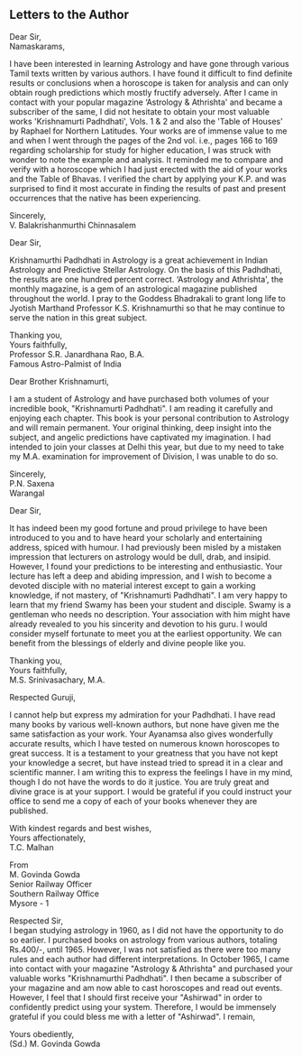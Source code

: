 ## Letters to the Author
Dear Sir,  
Namaskarams,

I have been interested in learning Astrology and have gone through various Tamil texts written by various authors. I have found it difficult to find definite results or conclusions when a horoscope is taken for analysis and can only obtain rough predictions which mostly fructify adversely.
After I came in contact with your popular magazine ‘Astrology & Athrishta' and became a subscriber of the same, I did not hesitate to obtain your most valuable works 'Krishnamurti Padhdhati', Vols. 1 & 2 and also the 'Table of Houses’ by Raphael for Northern Latitudes.
Your works are of immense value to me and when I went through the pages of the 2nd vol. i.e., pages 166 to 169 regarding scholarship for study for higher education, I was struck with wonder to note the example and analysis. It reminded me to compare and verify with a horoscope which I had just erected with the aid of your works and the Table of Bhavas.
I verified the chart by applying your K.P. and was surprised to find it most accurate in finding the results of past and present occurrences that the native has been experiencing.

Sincerely,  
V. Balakrishanmurthi Chinnasalem


Dear Sir,

Krishnamurthi Padhdhati in Astrology is a great achievement in Indian Astrology and Predictive Stellar Astrology. On the basis of this Padhdhati, the results are one hundred percent correct. ‘Astrology and Athrishta', the monthly magazine, is a gem of an astrological magazine published throughout the world.
I pray to the Goddess Bhadrakali to grant long life to Jyotish Marthand Professor K.S. Krishnamurthi so that he may continue to serve the nation in this great subject.

Thanking you,  
Yours faithfully,   
Professor S.R. Janardhana Rao, B.A.   
Famous Astro-Palmist of India


Dear Brother Krishnamurti, 

I am a student of Astrology and have purchased both volumes of your incredible book, "Krishnamurti Padhdhati". I am reading it carefully and enjoying each chapter. This book is your personal contribution to Astrology and will remain permanent. Your original thinking, deep insight into the subject, and angelic predictions have captivated my imagination.
I had intended to join your classes at Delhi this year, but due to my need to take my M.A. examination for improvement of Division, I was unable to do so.

Sincerely,  
P.N. Saxena  
Warangal


Dear Sir,

It has indeed been my good fortune and proud privilege to have been introduced to you and to have heard your scholarly and entertaining address, spiced with humour. I had previously been misled by a mistaken impression that lecturers on astrology would be dull, drab, and insipid. However, I found your predictions to be interesting and enthusiastic. Your lecture has left a deep and abiding impression, and I wish to become a devoted disciple with no material interest except to gain a working knowledge, if not mastery, of "Krishnamurti Padhdhati".
I am very happy to learn that my friend Swamy has been your student and disciple. Swamy is a gentleman who needs no description. Your association with him might have already revealed to you his sincerity and devotion to his guru. I would consider myself fortunate to meet you at the earliest opportunity. We can benefit from the blessings of elderly and divine people like you.

Thanking you,  
Yours faithfully,  
M.S. Srinivasachary, M.A.


Respected Guruji,

I cannot help but express my admiration for your Padhdhati. I have read many books by various well-known authors, but none have given me the same satisfaction as your work. Your Ayanamsa also gives wonderfully accurate results, which I have tested on numerous known horoscopes to great success.
It is a testament to your greatness that you have not kept your knowledge a secret, but have instead tried to spread it in a clear and scientific manner. I am writing this to express the feelings I have in my mind, though I do not have the words to do it justice. You are truly great and divine grace is at your support.
I would be grateful if you could instruct your office to send me a copy of each of your books whenever they are published.

With kindest regards and best wishes,  
Yours affectionately,  
T.C. Malhan  


From  
M. Govinda Gowda  
Senior Railway Officer  
Southern Railway Office  
Mysore - 1

Respected Sir,  
I began studying astrology in 1960, as I did not have the opportunity to do so earlier. I purchased books on astrology from various authors, totaling Rs.400/-, until 1965. However, I was not satisfied as there were too many rules and each author had different interpretations.
In October 1965, I came into contact with your magazine "Astrology & Athrishta" and purchased your valuable works "Krishnamurthi Padhdhati". I then became a subscriber of your magazine and am now able to cast horoscopes and read out events. However, I feel that I should first receive your "Ashirwad" in order to confidently predict using your system.
Therefore, I would be immensely grateful if you could bless me with a letter of "Ashirwad".
I remain,  

Yours obediently,  
(Sd.) M. Govinda Gowda